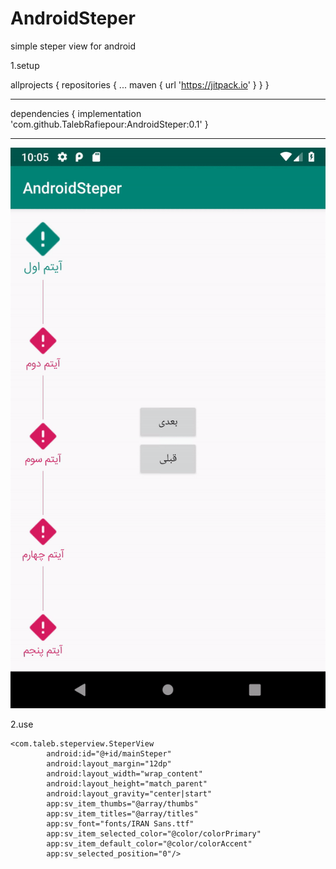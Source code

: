 # AndroidSteper
simple steper view for android

1.setup 

allprojects {
		repositories {
			...
			maven { url 'https://jitpack.io' }
		}
	}
  
  -------------------------------------
  
  dependencies {
	        implementation 'com.github.TalebRafiepour:AndroidSteper:0.1'
	}
  
 ----------------------------------------
 
 ![alt text](https://github.com/TalebRafiepour/AndroidSteper/blob/master/screen.gif)
 
 
 2.use
 
```
<com.taleb.steperview.SteperView
        android:id="@+id/mainSteper"
        android:layout_margin="12dp"
        android:layout_width="wrap_content"
        android:layout_height="match_parent"
        android:layout_gravity="center|start"
        app:sv_item_thumbs="@array/thumbs"
        app:sv_item_titles="@array/titles"
        app:sv_font="fonts/IRAN Sans.ttf"
        app:sv_item_selected_color="@color/colorPrimary"
        app:sv_item_default_color="@color/colorAccent"
        app:sv_selected_position="0"/>
